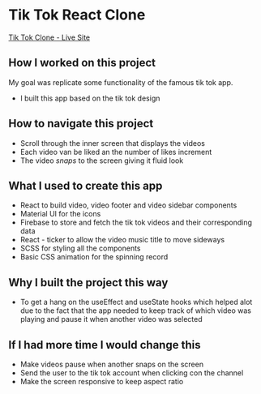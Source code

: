 # Tik Tok React Clone

[Tik Tok Clone - Live Site](https://tiktok-clone-hectorg2211.netlify.app/)

## How I worked on this project

My goal was replicate some functionality of the famous tik tok app.

- I built this app based on the tik tok design

## How to navigate this project

- Scroll through the inner screen that displays the videos
- Each video van be liked an the number of likes increment
- The video _snaps_ to the screen giving it fluid look

## What I used to create this app

- React to build video, video footer and video sidebar components
- Material UI for the icons
- Firebase to store and fetch the tik tok videos and their corresponding data
- React - ticker to allow the video music title to move sideways
- SCSS for styling all the components
- Basic CSS animation for the spinning record

## Why I built the project this way

- To get a hang on the useEffect and useState hooks which helped alot
  due to the fact that the app needed to keep track of which video was playing
  and pause it when another video was selected

## If I had more time I would change this

- Make videos pause when another snaps on the screen
- Send the user to the tik tok account when clicking con the channel
- Make the screen responsive to keep aspect ratio

